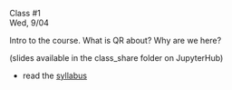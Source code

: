 <div class="lecture2">

<div class="column_date">
<p markdown="block">

Class #1 <br>
Wed, 9/04

</p>
</div>
<div class="column_materials">
<p markdown="block">


Intro to the course. What is QR about? Why are we here?

(slides available in the class_share folder on JupyterHub)

</p>
</div>

<div class="column_assign">
<p markdown="block">

- read the [syllabus](syllabus.html)

</p>
</div>

</div>
